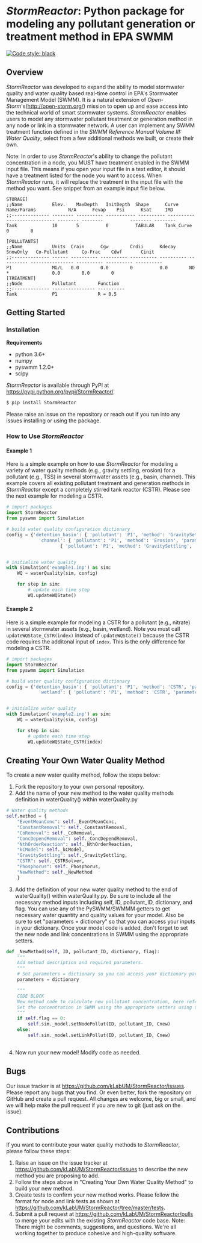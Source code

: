 # *StormReactor*: Python package for modeling any pollutant generation or treatment method in EPA SWMM
[![Code style: black](https://img.shields.io/badge/code%20style-black-000000.svg)](https://github.com/python/black)

## Overview 

*StormReactor* was developed to expand the ability to model stormwater quality and water quality based real-time control in EPA's Stormwater Management Model (SWMM). It is a natural extension of *Open-Storm*'s(http://open-storm.org/) mission to open up and ease access into the technical world of smart stormwater systems. *StormReactor* enables users to model any stormwater pollutant treatment or generation method in any node or link in a stormwater network. A user can implement any SWMM treatment function defined in the *SWMM Reference Manual Volume III: Water Quality*, select from a few additional methods we built, or create their own. 

Note: In order to use *StormReactor*'s ability to change the pollutant concentration in a node, you MUST have treatment enabled in the SWMM input file. This means if you open your input file in a text editor, it should have a treatment listed for the node you want to access. When *StormReactor* runs, it will replace the treatment in the input file with the method you want. See snippet from an example input file below.

```example1.inp
STORAGE]
;;Name           Elev.    MaxDepth   InitDepth  Shape      Curve Name/Params            N/A      Fevap    Psi      Ksat     IMD     
;;-------------- -------- ---------- ----------- ---------- ---------------------------- -------- --------          -------- --------
Tank             10       5          0          TABULAR    Tank_Curve                   0        0       

[POLLUTANTS]
;;Name           Units  Crain      Cgw        Crdii      Kdecay     SnowOnly   Co-Pollutant     Co-Frac    Cdwf       Cinit     
;;-------------- ------ ---------- ---------- ---------- ---------- ---------- ---------------- ---------- ---------- ----------
P1               MG/L   0.0        0.0        0          0.0        NO         *                0.0        0.0        0                     
[TREATMENT]
;;Node           Pollutant        Function  
;;-------------- ---------------- ----------
Tank             P1               R = 0.5
```

## Getting Started 

### Installation 

**Requirements**

- python 3.6+
- numpy
- pyswmm 1.2.0+
- scipy

*StormReactor* is available through PyPI at https://pypi.python.org/pypi/StormReactor/.

```bash 
$ pip install StormReactor
```

Please raise an issue on the repository or reach out if you run into any issues installing or using the package. 

### How to Use *StormReactor*

#### Example 1

Here is a simple example on how to use *StormReactor* for modeling a variety of water quality methods (e.g., gravity settling, erosion) for a pollutant (e.g., TSS) in several stormwater assets (e.g., basin, channel). This example covers all existing pollutant treatment and generation methods in *StormReactor* except a completely stirred tank reactor (CSTR). Please see the next example for modeling a CSTR.

```python 
# import packages
import StormReactor
from pyswmm import Simulation

# build water quality configuration dictionary
config = {'detention_basin': { 'pollutant': 'P1', 'method': 'GravitySettling', 'parameters': {'k': 0.0005, 'C_s': 21.0}},\
			'channel': { 'pollutant': 'P1', 'method': 'Erosion', 'parameters': {'w': 10.0, 'So': 0.037, 'Ss': 1.6, 'd50': 0.04}},\
					{ 'pollutant': 'P1', 'method': 'GravitySettling', 'parameters': {'k': 0.0005, 'C_s': 21.0}}}


# initialize water quality
with Simulation('example1.inp') as sim:
	WQ = waterQuality(sim, config)

	for step in sim:
		# update each time step
		WQ.updateWQState()
```

#### Example 2

Here is a simple example for modeling a CSTR for a pollutant (e.g., nitrate) in several stormwater assets (e.g., basin, wetland). Note you must call `updateWQState_CSTR(index)` instead of `updateWQState()` because the CSTR code requires the additonal input of `index`. This is the only difference for modeling a CSTR.

```python 
# import packages
import StormReactor
from pyswmm import Simulation

# build water quality configuration dictionary
config = {'detention_basin': { 'pollutant': 'P1', 'method': 'CSTR', 'parameters': {'k': -0.0005, 'n': 1.0, 'Co': 10.0}},\
			'wetland': { 'pollutant': 'P1', 'method': 'CSTR', 'parameters': {'k': -0.000089, 'n': 3.0, 'Co': 10.0}}}


# initialize water quality
with Simulation('example2.inp') as sim:
	WQ = waterQuality(sim, config)

	for step in sim:
		# update each time step
		WQ.updateWQState_CSTR(index)

```

## Creating Your Own Water Quality Method

To create a new water quality method, follow the steps below:
1. Fork the repository to your own personal repository.
2. Add the name of your new method to the water quality methods definition in waterQuality() within waterQuality.py
```python 
# Water quality methods
self.method = {
    "EventMeanConc": self._EventMeanConc,
    "ConstantRemoval": self._ConstantRemoval,
    "CoRemoval": self._CoRemoval,
    "ConcDependRemoval": self._ConcDependRemoval,
    "NthOrderReaction": self._NthOrderReaction,
    "kCModel": self._kCModel,
    "GravitySettling": self._GravitySettling,
    "CSTR": self._CSTRSolver,
    "Phosphorus": self._Phosphorus,
    "NewMethod": self._NewMethod
    }
```
3. Add the definition of your new water quality method to the end of waterQuality() within waterQuality.py. Be sure to include all the necessary method inputs including self, ID, pollutant_ID, dictionary, and flag. You can use any of the PySWMM/SWMMM getters to get necessary water quantity and quality values for your model. Also be sure to set "parameters = dictionary" so that you can access your inputs in your dictionary. Once your model code is added, don't forget to set the new node and link concentrations in SWMM using the appropriate setters.
```python 
def _NewMethod(self, ID, pollutant_ID, dictionary, flag):
	"""
	Add method description and required parameters.
	"""
	# Set parameters = dictionary so you can access your dictionary parameters.
	parameters = dictionary

	"""
	CODE BLOCK
	New method code to calculate new pollutant concentration, here referred to as Cnew.
	Set the concentration in SWMM using the appropriate setters using the flag feature.
	"""
	if self.flag == 0:
		self.sim._model.setNodePollut(ID, pollutant_ID, Cnew)
	else:
		self.sim._model.setLinkPollut(ID, pollutant_ID, Cnew)
	
```
4. Now run your new model! Modify code as needed.

## Bugs

Our issue tracker is at https://github.com/kLabUM/StormReactor/issues. Please report any bugs that you find. Or even better, fork the repository on GitHub and create a pull request. All changes are welcome, big or small, and we will help make the pull request if you are new to git (just ask on the issue).

## Contributions

If you want to contribute your water quality methods to *StormReactor*, please follow these steps:
1. Raise an issue on the issue tracker at https://github.com/kLabUM/StormReactor/issues to describe the new method you are proposing to add. 
2. Follow the steps above in "Creating Your Own Water Quality Method" to build your new method. 
3. Create tests to confirm your new method works. Please follow the format for node and link tests as shown at https://github.com/kLabUM/StormReactor/tree/master/tests. 
4. Submit a pull request at https://github.com/kLabUM/StormReactor/pulls to merge your edits with the existing *StormReactor* code base.
Note: There might be comments, suggestions, and questions. We're all working together to produce cohesive and high-quality software.
